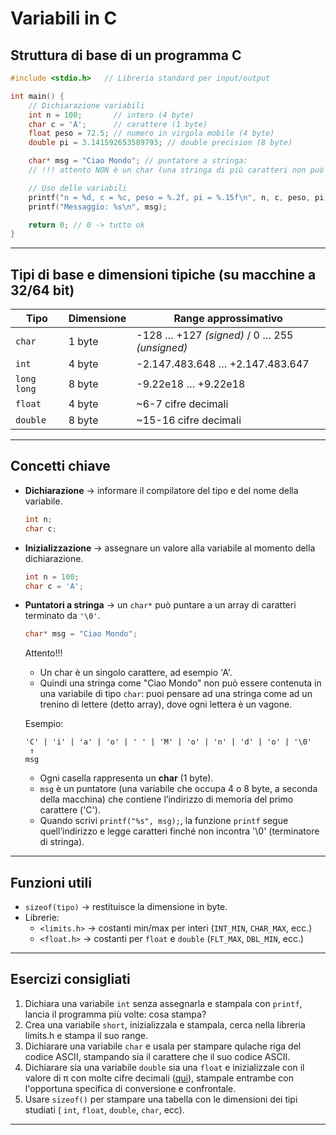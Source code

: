 
# Variabili in C

## Struttura di base di un programma C
```c
#include <stdio.h>   // Libreria standard per input/output

int main() {
    // Dichiarazione variabili
    int n = 100;       // intero (4 byte)
    char c = 'A';      // carattere (1 byte)
    float peso = 72.5; // numero in virgola mobile (4 byte)
    double pi = 3.141592653589793; // double precision (8 byte)

    char* msg = "Ciao Mondo"; // puntatore a stringa: 
    // !!! attento NON è un char (una stringa di più caratteri non può essere contenuta in 1 byte)

    // Uso delle variabili
    printf("n = %d, c = %c, peso = %.2f, pi = %.15f\n", n, c, peso, pi);
    printf("Messaggio: %s\n", msg);

    return 0; // 0 -> tutto ok
}
```

---

## Tipi di base e dimensioni tipiche (su macchine a 32/64 bit)
| Tipo         | Dimensione | Range approssimativo |
|--------------|------------|-----------------------|
| `char`       | 1 byte     | -128 … +127 *(signed)* / 0 … 255 *(unsigned)* |
| `int`        | 4 byte     | -2.147.483.648 … +2.147.483.647 |
| `long long`  | 8 byte     | -9.22e18 … +9.22e18 |
| `float`      | 4 byte     | ~6-7 cifre decimali  |
| `double`     | 8 byte     | ~15-16 cifre decimali |

---

## Concetti chiave
- **Dichiarazione** → informare il compilatore del tipo e del nome della variabile.  
  ```c
  int n;
  char c;
  ```
- **Inizializzazione** → assegnare un valore alla variabile al momento della dichiarazione.  
  ```c
  int n = 100;
  char c = 'A';
  ```
- **Puntatori a stringa** → un `char*` può puntare a un array di caratteri terminato da `'\0'`.  
  ```c
  char* msg = "Ciao Mondo";
  ```
  Attento!!!
    - Un char è un singolo carattere, ad esempio 'A'.
    - Quindi una stringa come "Ciao Mondo" non può essere contenuta in una variabile di tipo `char`: puoi pensare ad una stringa come ad un trenino di lettere (detto array), dove ogni lettera è un vagone.

    Esempio:

    ```
    'C' | 'i' | 'a' | 'o' | ' ' | 'M' | 'o' | 'n' | 'd' | 'o' | '\0'
     ↑
    msg
    ```

    - Ogni casella rappresenta un **char** (1 byte).
    - `msg` è un puntatore (una variabile che occupa 4 o 8 byte, a seconda della macchina) che contiene l’indirizzo di memoria del primo carattere ('C').
    - Quando scrivi `printf("%s", msg);`, la funzione `printf` segue quell’indirizzo e legge caratteri finché non incontra '\0' (terminatore di stringa).
---

## Funzioni utili
- `sizeof(tipo)` → restituisce la dimensione in byte.  
- Librerie:  
  - `<limits.h>` → costanti min/max per interi (`INT_MIN`, `CHAR_MAX`, ecc.)  
  - `<float.h>` → costanti per `float` e `double` (`FLT_MAX`, `DBL_MIN`, ecc.)  

---

## Esercizi consigliati
1. Dichiara una variabile `int` senza assegnarla e stampala con `printf`, lancia il programma più volte: cosa stampa?
2. Crea una variabile `short`, inizializzala e stampala, cerca nella libreria limits.h e stampa il suo range.
3. Dichiarare una variabile `char` e usala per stampare qulache riga del codice ASCII, stampando sia il carattere che il suo codice ASCII.
4. Dichiarare sia una variabile `double` sia una `float` e inizializzale con il valore di π con molte cifre decimali ([qui](https://www.dmf.unicatt.it/musesti/divulg/itis2007/pi.html)), stampale entrambe con l'opportuna specifica di conversione e confrontale.
5. Usare `sizeof()` per stampare una tabella con le dimensioni dei tipi studiati ( `int`, `float`, `double`, `char`, ecc).

---
